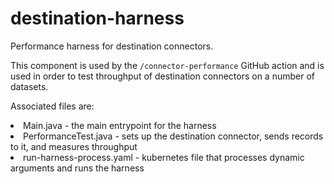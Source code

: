 # destination-harness

Performance harness for destination connectors.

This component is used by the `/connector-performance` GitHub action and is used in order to test throughput of
destination connectors on a number of datasets.

Associated files are:

<li>Main.java - the main entrypoint for the harness
<li>PerformanceTest.java - sets up the destination connector, sends records to it, and measures throughput
<li>run-harness-process.yaml - kubernetes file that processes dynamic arguments and runs the harness
